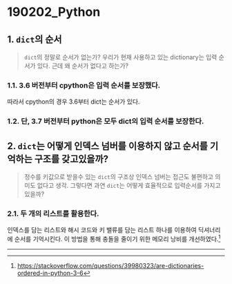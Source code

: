 # 190202_Python

## 1. `dict`의 순서

>  `dict`의 정말로 순서가 없는가? 우리가 현재 사용하고 있는 dictionary는 입력 순서가 있다. 근데 왜 순서가 없다고 하는가?

### 1.1. 3.6 버전부터 cpython은 입력 순서를 보장했다.

따라서 cpython의 경우 3.6부터 dict는 순서가 있다.



### 1.2. 단, 3.7 버전부터 python은 모두 dict의 입력 순서를 보장한다.



## 2. `dict`는 어떻게 인덱스 넘버를 이용하지 않고 순서를 기억하는 구조를 갖고있을까?

> 정수를 키값으로 받을수 있는 `dict`의 구조상 인덱스 넘버는 접근도 불편하고 의미도 없다고 생각. 그렇다면 과연 `dict`는 어떻게 효율적으로 입력순서를 가지고 있을까?



### 2.1. 두 개의 리스트를 활용한다.

인덱스를 담는 리스트와 해시 코드와 키 밸류를 담는 리스트 하나를  이용하여 딕셔너리에 순서를 기억시킨다. 이 방법을 통해 충돌을 줄이기 위한 메모리 낭비를 개선하였다.[^1]



--------------------------------------------------------------

[^1]:https://stackoverflow.com/questions/39980323/are-dictionaries-ordered-in-python-3-6